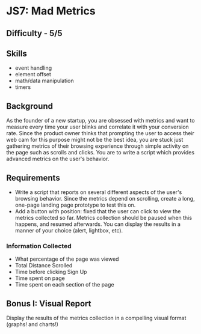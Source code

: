 # JS7: Mad Metrics

## Difficulty - 5/5

## Skills
- event handling
- element offset
- math/data manipulation
- timers

## Background
As the founder of a new startup, you are obsessed with metrics and want to measure every time your user blinks and correlate it with your conversion rate. Since the product owner thinks that prompting the user to access their web cam for this purpose might not be the best idea, you are stuck just gathering metrics of their browsing experience through simple activity on the page such as scrolls and clicks. You are to write a script which provides advanced metrics on the user's behavior.

## Requirements
- Write a script that reports on several different aspects of the user's browsing behavior. Since the metrics depend on scrolling, create a long, one-page landing page prototype to test this on.
- Add a button with position: fixed that the user can click to view the metrics collected so far. Metrics collection should be paused when this happens, and resumed afterwards. You can display the results in a manner of your choice (alert, lightbox, etc).

### Information Collected
- What percentage of the page was viewed
- Total Distance Scrolled
- Time before clicking Sign Up
- Time spent on page
- Time spent on each section of the page

## Bonus I: Visual Report
Display the results of the metrics collection in a compelling visual format (graphs! and charts!)